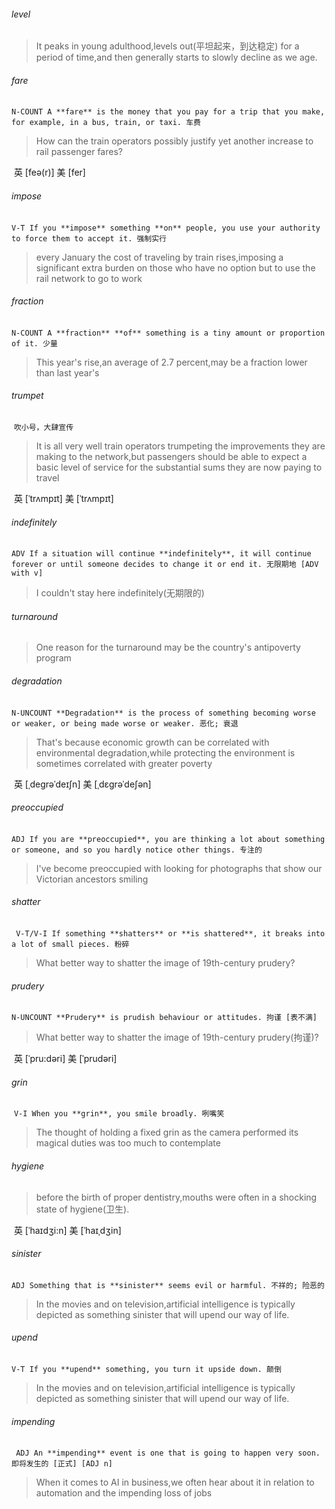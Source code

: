###### level

> It peaks in young adulthood,levels out(平坦起来，到达稳定) for a period of time,and then generally starts to slowly decline as we age.

###### fare

​	`N-COUNT A **fare** is the money that you pay for a trip that you make, for example, in a bus, train, or taxi. 车费`

> How can the train operators possibly justify yet another increase to rail passenger fares?

​	英 [feə(r)]   美 [fer] 

###### impose

​	`V-T If you **impose** something **on** people, you use your authority to force them to accept it. 强制实行`

> every January the cost of traveling by train rises,imposing a significant extra burden on those who have no option but to use the rail network to go to work

###### fraction

​	`N-COUNT A **fraction** **of** something is a tiny amount or proportion of it. 少量`

>This year's rise,an average of 2.7 percent,may be a fraction lower than last year's

###### trumpet

​	`吹小号，大肆宣传`

> It is all very well train operators trumpeting the improvements they are making to the network,but passengers should be able to expect a basic level of service for the substantial sums they are now paying to travel

​	英 [ˈtrʌmpɪt]   美 [ˈtrʌmpɪt] 

###### indefinitely

​	`ADV If a situation will continue **indefinitely**, it will continue forever or until someone decides to change it or end it. 无限期地 [ADV with v]`

> I couldn't stay here indefinitely(无期限的)

###### turnaround

> One reason for the turnaround may be the country's antipoverty program

###### degradation

​	`N-UNCOUNT **Degradation** is the process of something becoming worse or weaker, or being made worse or weaker. 恶化; 衰退`

> That's because economic growth can be correlated with environmental degradation,while protecting the environment is sometimes correlated with greater poverty

​	英 [ˌdegrəˈdeɪʃn]   美 [ˌdɛɡrəˈdeʃən] 

###### preoccupied

​	`ADJ If you are **preoccupied**, you are thinking a lot about something or someone, and so you hardly notice other things. 专注的`

> I've become preoccupied with looking for photographs that show our Victorian ancestors smiling

###### shatter

​	` V-T/V-I If something **shatters** or **is shattered**, it breaks into a lot of small pieces. 粉碎`

> What better way to shatter the image of 19th-century prudery?

###### prudery

​	`N-UNCOUNT **Prudery** is prudish behaviour or attitudes. 拘谨 [表不满]`

> What better way to shatter the image of 19th-century prudery(拘谨)?

​	英 [ˈpru:dəri]   美 [ˈprudəri] 

###### grin

​	`V-I When you **grin**, you smile broadly. 咧嘴笑`

> The thought of holding a fixed grin as the camera performed its magical duties was too much to contemplate

###### hygiene

> before the birth of proper dentistry,mouths were often in a shocking state of hygiene(卫生).

​	英 [ˈhaɪdʒi:n]   美 [ˈhaɪˌdʒin] 

###### sinister

​	`ADJ Something that is **sinister** seems evil or harmful. 不祥的; 险恶的`

> In the movies and on television,artificial intelligence is typically depicted as something sinister that will upend our way of life.

###### upend

​	`V-T If you **upend** something, you turn it upside down. 颠倒`

> In the movies and on television,artificial intelligence is typically depicted as something sinister that will upend our way of life.

###### impending

​	` ADJ An **impending** event is one that is going to happen very soon. 即将发生的 [正式] [ADJ n]`

> When it comes to AI in business,we often hear about it in relation to automation and the impending loss of jobs